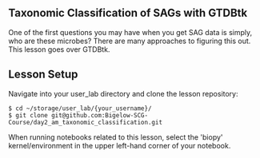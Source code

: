 ## Taxonomic Classification of SAGs with GTDBtk

One of the first questions you may have when you get SAG data is simply, who are these microbes? There are many approaches to figuring this out.  This lesson goes over GTDBtk.

## Lesson Setup

Navigate into your user_lab directory and clone the lesson repository:

```
$ cd ~/storage/user_lab/{your_username}/
$ git clone git@github.com:Bigelow-SCG-Course/day2_am_taxonomic_classification.git
```

When running notebooks related to this lesson, select the 'biopy' kernel/environment in the upper left-hand corner of your notebook.  
